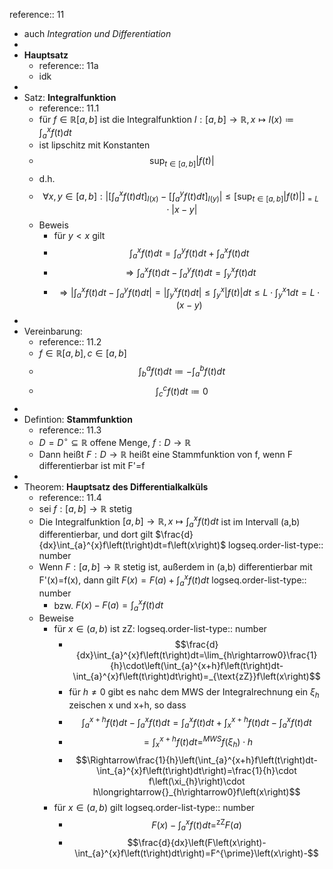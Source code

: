 reference:: 11

- auch *Integration und Differentiation*
-
- **Hauptsatz**
	- reference:: 11a
	- idk
-
- Satz: **Integralfunktion**
	- reference:: 11.1
	- für $f\in\mathbb{R}\left\lbrack a,b\right\rbrack$ ist die Integralfunktion $I:\left\lbrack a,b\right\rbrack\rightarrow\mathbb{R},x\mapsto I\left(x\right)\coloneqq\int_{a}^{x}f\left(t\right)dt$
	- ist lipschitz mit Konstanten
	- $$\sup_{t\in\left\lbrack a,b\right\rbrack}\left|f\left(t\right)\right|$$
	- d.h.
	- $$\forall x,y\in\left\lbrack a,b\right\rbrack:\left|\left\lbrack\int_{a}^{x}f\left(t\right)dt\right\rbrack_{I\left(x\right)}-\left\lbrack\int_{a}^{y}f\left(t\right)dt\right\rbrack_{I\left(y\right)}\right|\leq\left\lbrack\sup_{t\in\left\lbrack a,b\right\rbrack}\left|f\left(t\right)\right|\right\rbrack_{=L}\cdot\left|x-y\right|$$
	- Beweis
		- für $y<x$ gilt
		- $$\int_{a}^{x}f\left(t\right)dt=\int_{a}^{y}f\left(t\right)dt+\int_{a}^{x}f\left(t\right)dt$$
		- $$\Rightarrow\int_{a}^{x}f\left(t\right)dt-\int_{a}^{y}f\left(t\right)dt=\int_{y}^{x}f\left(t\right)dt$$
		- $$\Rightarrow\left|\int_{a}^{x}f\left(t\right)dt-\int_{a}^{y}f\left(t\right)dt\right|=\left|\int_{y}^{x}f\left(t\right)dt\right|\leq\int_{y}^{x}\left|f\left(t\right)\right|dt\leq L\cdot\int_{y}^{x}1dt=L\cdot\left(x-y\right)$$
-
- Vereinbarung:
	- reference:: 11.2
	- $f\in\mathbb{R}\left\lbrack a,b\right\rbrack,c\in\left\lbrack a,b\right\rbrack$
	- $$\int_{b}^{a}f\left(t\right)dt\coloneqq-\int_{a}^{b}f\left(t\right)dt$$
	- $$\int_{c}^{c}f\left(t\right)dt\coloneqq0$$
-
- Defintion: **Stammfunktion**
	- reference:: 11.3
	- $D=D^{\circ}\subseteq\mathbb{R}$ offene Menge, $f:D\rightarrow\mathbb{R}$
	- Dann heißt $F:D\rightarrow\mathbb{R}$ heißt eine Stammfunktion von f, wenn F differentierbar ist mit F'=f
-
- Theorem: **Hauptsatz des Differentialkalküls**
	- reference:: 11.4
	- sei $f:\left\lbrack a,b\right\rbrack\rightarrow\mathbb{R}$ stetig
	- Die Integralfunktion $\left\lbrack a,b\right\rbrack\rightarrow\mathbb{R},x\mapsto\int_{a}^{x}f\left(t\right)dt$ ist im Intervall (a,b) differentierbar, und dort gilt $\frac{d}{dx}\int_{a}^{x}f\left(t\right)dt=f\left(x\right)$
	  logseq.order-list-type:: number
	- Wenn $F:\left\lbrack a,b\right\rbrack\rightarrow\mathbb{R}$ stetig ist, außerdem in (a,b) differentierbar mit F'(x)=f(x), dann gilt $F\left(x\right)=F\left(a\right)+\int_{a}^{x}f\left(t\right)dt$
	  logseq.order-list-type:: number
		- bzw. $F\left(x\right)-F\left(a\right)=\int_{a}^{x}f\left(t\right)dt$
	- Beweise
		- für $x\in\left(a,b\right)$ ist zZ:
		  logseq.order-list-type:: number
			- $$\frac{d}{dx}\int_{a}^{x}f\left(t\right)dt=\lim_{h\rightarrow0}\frac{1}{h}\cdot\left(\int_{a}^{x+h}f\left(t\right)dt-\int_{a}^{x}f\left(t\right)dt\right)=_{\text{zZ}}f\left(x\right)$$
			- für $h\neq0$ gibt es nahc dem MWS der Integralrechnung ein $\xi_{h}$ zeischen x und x+h, so dass
			- $$\int_{a}^{x+h}f\left(t\right)dt-\int_{a}^{x}f\left(t\right)dt=\int_{a}^{x}f\left(t\right)dt+\int_{x}^{x+h}f\left(t\right)dt-\int_{a}^{x}f\left(t\right)dt$$
			- $$=\int_{x}^{x+h}f\left(t\right)dt=^{MWS}f\left(\xi_{h}\right)\cdot h$$
			- $$\Rightarrow\frac{1}{h}\left(\int_{a}^{x+h}f\left(t\right)dt-\int_{a}^{x}f\left(t\right)dt\right)=\frac{1}{h}\cdot f\left(\xi_{h}\right)\cdot h\longrightarrow{}_{h\rightarrow0}f\left(x\right)$$
		- für $x\in\left(a,b\right)$ gilt
		  logseq.order-list-type:: number
			- $$F\left(x\right)-\int_{a}^{x}f\left(t\right)dt=^{\text{zZ}}F\left(a\right)$$
			- $$\frac{d}{dx}\left(F\left(x\right)-\int_{a}^{x}f\left(t\right)dt\right)=F^{\prime}\left(x\right)-$$